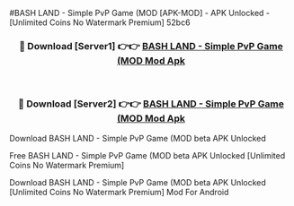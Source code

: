 #BASH LAND - Simple PvP Game (MOD [APK-MOD] - APK Unlocked - [Unlimited Coins No Watermark Premium] 52bc6



<div align="center">

<h3>🔴 Download [Server1] 👉👉 <a href="https://momento.my/?title=BASH_LAND_-_Simple_PvP_Game_(MOD">BASH LAND - Simple PvP Game (MOD Mod Apk</a></h3><br>

<h3>🔴 Download [Server2] 👉👉 <a href="https://momento.my/?title=BASH_LAND_-_Simple_PvP_Game_(MOD">BASH LAND - Simple PvP Game (MOD Mod Apk</a></h3>
</div>



Download BASH LAND - Simple PvP Game (MOD beta APK Unlocked

Free BASH LAND - Simple PvP Game (MOD beta APK Unlocked [Unlimited Coins No Watermark Premium]

Download BASH LAND - Simple PvP Game (MOD beta APK Unlocked [Unlimited Coins No Watermark Premium] Mod For Android
